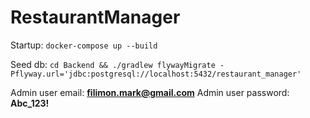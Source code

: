 # RestaurantManager

Startup: `docker-compose up --build`

Seed db: `cd Backend && ./gradlew flywayMigrate -Pflyway.url='jdbc:postgresql://localhost:5432/restaurant_manager'`

Admin user email: **filimon.mark@gmail.com**
Admin user password: **Abc_123!**